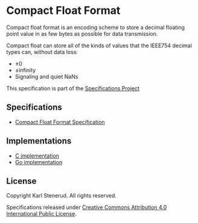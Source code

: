 Compact Float Format
====================

Compact float format is an encoding scheme to store a decimal floating point value in as few bytes as possible for data transmission.

Compact float can store all of the kinds of values that the IEEE754 decimal types can, without data loss:
* ±0
* ±infinity
* Signaling and quiet NaNs


This specification is part of the [Specifications Project](https://github.com/kstenerud/specifications)



Specifications
--------------

* [Compact Float Format Specification](compact-float-specification.md)



Implementations
---------------

* [C implementation](https://github.com/kstenerud/c-compact-float)
* [Go implementation](https://github.com/kstenerud/go-compact-float)



License
-------

Copyright Karl Stenerud. All rights reserved.

Specifications released under [Creative Commons Attribution 4.0 International Public License](LICENSE.md).
